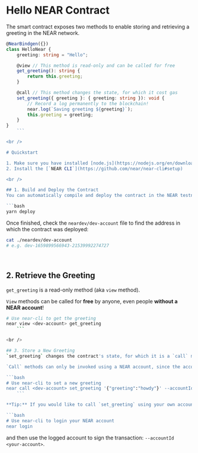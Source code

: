 # Hello NEAR Contract

The smart contract exposes two methods to enable storing and retrieving a greeting in the NEAR network.

```ts
@NearBindgen({})
class HelloNear {
    greeting: string = "Hello";

    @view // This method is read-only and can be called for free
    get_greeting(): string {
        return this.greeting;
    }

    @call // This method changes the state, for which it cost gas
    set_greeting({ greeting }: { greeting: string }): void {
        // Record a log permanently to the blockchain!
        near.log(`Saving greeting ${greeting}`);
        this.greeting = greeting;
    }
}
    ```

<br />

# Quickstart

1. Make sure you have installed [node.js](https://nodejs.org/en/download/package-manager/) >= 16.
2. Install the [`NEAR CLI`](https://github.com/near/near-cli#setup)

<br />

## 1. Build and Deploy the Contract
You can automatically compile and deploy the contract in the NEAR testnet by running:

```bash
yarn deploy
```

Once finished, check the `neardev/dev-account` file to find the address in which the contract was deployed:

```bash
cat ./neardev/dev-account
# e.g. dev-1659899566943-21539992274727
```

<br />

## 2. Retrieve the Greeting

`get_greeting` is a read-only method (aka `view` method).

`View` methods can be called for **free** by anyone, even people **without a NEAR account**!

```bash
# Use near-cli to get the greeting
near view <dev-account> get_greeting
    ```

<br />

## 3. Store a New Greeting
`set_greeting` changes the contract's state, for which it is a `call` method.

`Call` methods can only be invoked using a NEAR account, since the account needs to pay GAS for the transaction.

```bash
# Use near-cli to set a new greeting
near call <dev-account> set_greeting '{"greeting":"howdy"}' --accountId <dev-account>
    ```

**Tip:** If you would like to call `set_greeting` using your own account, first login into NEAR using:

```bash
# Use near-cli to login your NEAR account
near login
```

and then use the logged account to sign the transaction: `--accountId <your-account>`.